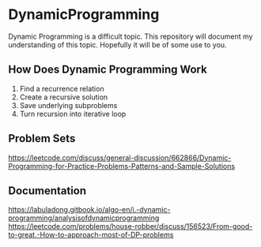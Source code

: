 # DynamicProgramming

Dynamic Programming is a difficult topic. This repository will document my understanding of this topic. 
Hopefully it will be of some use to you.

## How Does Dynamic Programming Work

1. Find a recurrence relation
2. Create a recursive solution
3. Save underlying subproblems
4. Turn recursion into iterative loop

## Problem Sets
https://leetcode.com/discuss/general-discussion/662866/Dynamic-Programming-for-Practice-Problems-Patterns-and-Sample-Solutions

## Documentation
https://labuladong.gitbook.io/algo-en/i.-dynamic-programming/analysisofdynamicprogramming
https://leetcode.com/problems/house-robber/discuss/156523/From-good-to-great.-How-to-approach-most-of-DP-problems


